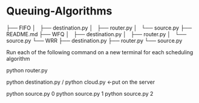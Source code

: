 # Queuing-Algorithms

├── FIFO
│   ├── destination.py
│   ├── router.py
│   └── source.py
├── README.md
├── WFQ
│   ├── destination.py
│   ├── router.py
│   └── source.py
└── WRR
    ├── destination.py
    ├── router.py
    └── source.py

Run each of the following command on a new terminal for each scheduling algorithm

python router.py

python destination.py / python cloud.py <-put on the server

python source.py 0
python source.py 1
python source.py 2


